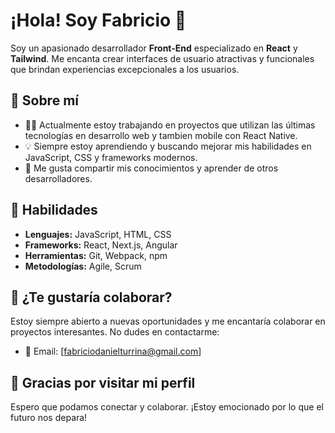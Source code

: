# ¡Hola! Soy Fabricio 👋

Soy un apasionado desarrollador **Front-End** especializado en **React** y **Tailwind**. Me encanta crear interfaces de usuario atractivas y funcionales que brindan experiencias excepcionales a los usuarios. 

## 🚀 Sobre mí

- 👨‍💻 Actualmente estoy trabajando en proyectos que utilizan las últimas tecnologías en desarrollo web y tambien mobile con React Native.
- 💡 Siempre estoy aprendiendo y buscando mejorar mis habilidades en JavaScript, CSS y frameworks modernos.
- 🌱 Me gusta compartir mis conocimientos y aprender de otros desarrolladores.

## 🔧 Habilidades

- **Lenguajes:** JavaScript, HTML, CSS
- **Frameworks:** React, Next.js, Angular
- **Herramientas:** Git, Webpack, npm
- **Metodologías:** Agile, Scrum

## 🤝 ¿Te gustaría colaborar?

Estoy siempre abierto a nuevas oportunidades y me encantaría colaborar en proyectos interesantes. No dudes en contactarme:

- 📧 Email: [fabriciodanielturrina@gmail.com]

## 🎉 Gracias por visitar mi perfil

Espero que podamos conectar y colaborar. ¡Estoy emocionado por lo que el futuro nos depara!

